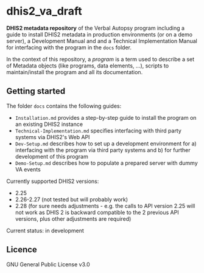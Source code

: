 # dhis2_va_draft

**DHIS2 metadata repository** of the Verbal Autopsy program including a guide to install DHIS2 metadata in production environments (or on a demo server), a Development Manual and and a Technical Implementation Manual for interfacing with the program in the `docs` folder.

In the context of this repository, a _program_ is a term used to describe a set of Metadata objects (like programs, data elements, ...), scripts to maintain/install the program and all its documentation.

## Getting started

The folder `docs` contains the following guides:

- `Installation.md` provides a step-by-step guide to install the program on an existing DHIS2 instance
- `Technical-Implementation.md` specifies interfacing with third party systems via DHIS2's Web API
- `Dev-Setup.md` describes how to set up a development environment for a) interfacing with the program via third party systems and b) for further development of this program
- `Demo-Setup.md` describes how to populate a prepared server with dummy VA events

Currently supported DHIS2 versions:

- 2.25
- 2.26-2.27 (not tested but will probably work)
- 2.28 (for sure needs adjustments - e.g. the calls to API version 2.25 will not work as DHIS 2 is backward compatible to the 2 previous API versions, plus other adjustments are required)

Current status: in development

## Licence
GNU General Public License v3.0